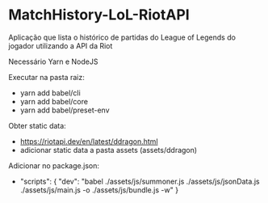 # MatchHistory-LoL-RiotAPI
Aplicação que lista o histórico de partidas do League of Legends do jogador utilizando a API da Riot

Necessário Yarn e NodeJS

Executar na pasta raiz:
  - yarn add babel/cli
  - yarn add babel/core
  - yarn add babel/preset-env

 Obter static data:
  - https://riotapi.dev/en/latest/ddragon.html
  - adicionar static data a pasta assets (assets/ddragon)
  
 Adicionar no package.json:
  - "scripts": {
      "dev": "babel ./assets/js/summoner.js ./assets/js/jsonData.js ./assets/js/main.js -o ./assets/js/bundle.js -w"
    }
